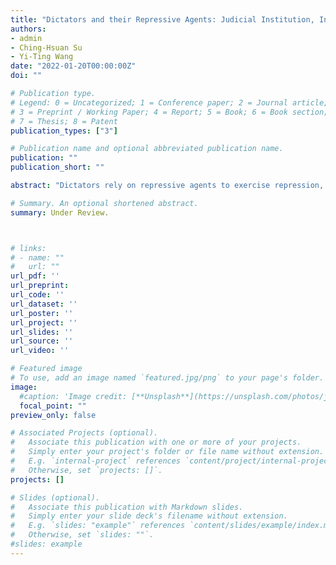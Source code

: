 ```yaml
---
title: "Dictators and their Repressive Agents: Judicial Institution, Information Screening, and State Repression"
authors:
- admin
- Ching-Hsuan Su
- Yi-Ting Wang
date: "2022-01-20T00:00:00Z"
doi: ""

# Publication type.
# Legend: 0 = Uncategorized; 1 = Conference paper; 2 = Journal article;
# 3 = Preprint / Working Paper; 4 = Report; 5 = Book; 6 = Book section;
# 7 = Thesis; 8 = Patent
publication_types: ["3"]

# Publication name and optional abbreviated publication name.
publication: ""
publication_short: ""

abstract: "Dictators rely on repressive agents to exercise repression, but the role of agents is often overlooked under the unitary state actor assumption. This study challenges this assumption and considers an important but understudied agent, the court, and how the principal-agent relationship between the ruler and judges impacts the supply of repression. We argue that in the coercive hierarchy courts serve as a critical information filter that controls information (e.g., dissident cases) flow upwards to the ruler. When dissent increases and the quantity of information overloads the ruler, judges are often empowered to control information quality and only submit more threatening cases for ruler’s review to increase decision-making efficiency. However, this empowerment creates a moral hazard problem that encourages judges to cheat by reducing cases qualified for review to avoid decision rejection and sanctions, ultimately hurting rulers' control over the judiciary and undermining repression. Using declassified archives documenting the judicial process of repression in authoritarian Taiwan with a regression discontinuity design, we find that when the president only reviews dissent cases above a severity threshold due to rising review demands, judges become significantly less likely to sentence dissidents above that threshold. We also find evidence that this distorted behavior is driven by judges' fear of sanctions when the president rejects their decisions and punishes them after review. These findings shed new light on the role of judiciaries in dictatorships and its impact on repression."

# Summary. An optional shortened abstract.
summary: Under Review.



# links:
# - name: ""
#   url: ""
url_pdf: ''
url_preprint:
url_code: ''
url_dataset: ''
url_poster: ''
url_project: ''
url_slides: ''
url_source: ''
url_video: ''

# Featured image
# To use, add an image named `featured.jpg/png` to your page's folder.
image:
  #caption: 'Image credit: [**Unsplash**](https://unsplash.com/photos/jdD8gXaTZsc)'
  focal_point: ""
preview_only: false

# Associated Projects (optional).
#   Associate this publication with one or more of your projects.
#   Simply enter your project's folder or file name without extension.
#   E.g. `internal-project` references `content/project/internal-project/index.md`.
#   Otherwise, set `projects: []`.
projects: []

# Slides (optional).
#   Associate this publication with Markdown slides.
#   Simply enter your slide deck's filename without extension.
#   E.g. `slides: "example"` references `content/slides/example/index.md`.
#   Otherwise, set `slides: ""`.
#slides: example
---
```


